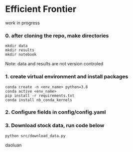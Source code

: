 # Efficient Frontier
work in progress

### 0. after cloning the repo, make directories
	mkdir data
	mkdir results
	mkdir notebook

Note: data and results are not version controled

### 1. create virtual environment and install packages
	conda create -n <env_name> python=3.8
	conda active <env_name>	
	pip install -r requirements.txt
	conda install nb_conda_kernels

### 2. Configure fields in config/config.yaml

### 3. Download stock data, run code below
	python src/download_data.py

daoluan
